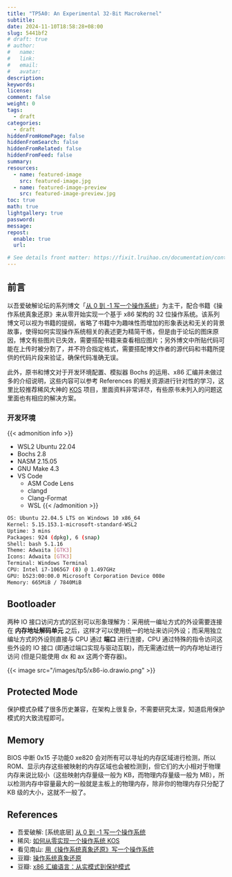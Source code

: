 ```yaml
---
title: "TP5A0: An Experimental 32-Bit Macrokernel"
subtitle:
date: 2024-11-10T18:58:28+08:00
slug: 5441bf2
# draft: true
# author:
#   name:
#   link:
#   email:
#   avatar:
description:
keywords:
license:
comment: false
weight: 0
tags:
  - draft
categories:
  - draft
hiddenFromHomePage: false
hiddenFromSearch: false
hiddenFromRelated: false
hiddenFromFeed: false
summary:
resources:
  - name: featured-image
    src: featured-image.jpg
  - name: featured-image-preview
    src: featured-image-preview.jpg
toc: true
math: true
lightgallery: true
password:
message:
repost:
  enable: true
  url:

# See details front matter: https://fixit.lruihao.cn/documentation/content-management/introduction/#front-matter
---
```


<!--more-->

## 前言

以吾爱破解论坛的系列博文「[从 0 到 -1 写一个操作系统](https://www.52pojie.cn/thread-1748588-1-1.html)」为主干，配合书籍《操作系统真象还原》来从零开始实现一个基于 x86 架构的 32 位操作系统。该系列博文可以视为书籍的提纲，省略了书籍中为趣味性而增加的形象表达和无关的背景故事，使得如何实现操作系统相关的表述更为精简干练，但是由于论坛的图床原因，博文有些图片已失效，需要搭配书籍来查看相应图片；另外博文中所贴代码可能在上传时被分割了，并不符合指定格式，需要搭配博文作者的源代码和书籍所提供的代码片段来验证，确保代码准确无误。

此外，原书和博文对于开发环境配置、模拟器 Bochs 的运用、x86 汇编并未做过多的介绍说明，这些内容可以参考 References 的相关资源进行针对性的学习，这里比较推荐稀风大神的 [KOS](https://gitee.com/thin-wind/KOS) 项目，里面资料非常详尽，有些原书未列入的问题这里面也有相应的解决方案。

### 开发环境

{{< admonition info >}}
- WSL2 Ubuntu 22.04
- Bochs 2.8
- NASM 2.15.05
- GNU Make 4.3
- VS Code
  - ASM Code Lens
  - clangd
  - Clang-Format
  - WSL
{{< /admonition >}}

```bash
OS: Ubuntu 22.04.5 LTS on Windows 10 x86_64
Kernel: 5.15.153.1-microsoft-standard-WSL2
Uptime: 3 mins
Packages: 924 (dpkg), 6 (snap)
Shell: bash 5.1.16
Theme: Adwaita [GTK3]
Icons: Adwaita [GTK3]
Terminal: Windows Terminal
CPU: Intel i7-1065G7 (8) @ 1.497GHz
GPU: b523:00:00.0 Microsoft Corporation Device 008e
Memory: 665MiB / 7840MiB
```

## Bootloader

两种 IO 接口访问方式的区别可以形象理解为：采用统一编址方式的外设需要连接在 **内存地址解码单元** 之后，这样才可以使用统一的地址来访问外设；而采用独立编址方式的外设则直接与 CPU 通过 **端口** 进行连接，CPU 通过特殊的指令访问这些外设的 IO 接口 (即通过端口实现与驱动互联)，而无需通过统一的内存地址进行访问 (但是只能使用 dx 和 ax 这两个寄存器)。

{{< image src="/images/tp5/x86-io.drawio.png" >}}

## Protected Mode

保护模式杂糅了很多历史兼容，在架构上很复杂，不需要研究太深，知道启用保护模式的大致流程即可。

## Memory

BIOS 中断 0x15 子功能0 xe820 会对所有可以寻址的内存区域进行检测，所以 ROM、显示内存这些被映射的内存区域也会被检测到，但它们的大小相对于物理内存来说比较小（这些映射内存量级一般为 KB，而物理内存量级一般为 MB），所以检测内存中容量最大的一般就是主板上的物理内存，除非你的物理内存只分配了 KB 级的大小，这就不一般了。

## References

- 吾爱破解: \[系统底层\] [从 0 到 -1 写一个操作系统](https://www.52pojie.cn/thread-1748588-1-1.html)
- 稀风: [如何从零实现一个操作系统 KOS](https://gitee.com/thin-wind/KOS)
- 看见南山: [用《操作系统真象还原》写一个操作系统](https://space.bilibili.com/8393171/channel/collectiondetail?sid=1394920)
- 豆瓣: [操作系统真象还原](https://book.douban.com/subject/26745156/)
- 豆瓣: [x86 汇编语言：从实模式到保护模式](https://book.douban.com/subject/20492528/)
